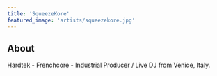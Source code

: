 ```yaml
---
title: 'SqueezeKore'
featured_image: 'artists/squeezekore.jpg'
---
```


## About

Hardtek - Frenchcore - Industrial Producer / Live DJ from Venice, Italy.
